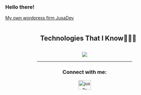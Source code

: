 ### Hello there!

<a href="https://www.jusadev.com">My own wordpress firm JusaDev</a>


<!--h1 without bottom border-->
<div id="user-content-toc">
  <ul align="center">
    <summary><h2 style="display: inline-block">Technologies That I Know👨🏻‍💻</h2></summary>
  </ul>
</div>
<!--tech stack icons-->
<p align="center">
  <a href="https://skillicons.dev">
    <img src="https://skillicons.dev/icons?i=php,linux,git,github,html,js,nodejs,express,py,react,bootstrap,css,md,postman,mongodb,mysqlline=14" />
  </a>
</p>
<div align="center">
  <hr width="60%">
</div>
<h3 align="center">Connect with me:</h3>
<p align="center">
<a href="https://www.linkedin.com/in/jusa-vallintaus-39b432249" target="blank"><img align="center" src="https://raw.githubusercontent.com/rahuldkjain/github-profile-readme-generator/master/src/images/icons/Social/linked-in-alt.svg" alt="jusa-vallintaus-39b432249" height="30" width="40" /></a>

